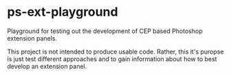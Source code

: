 # ps-ext-playground

Playground for testing out the development of CEP based Photoshop extension panels.

This project is not intended to produce usable code. Rather, this it's puropse is just test different approaches and to gain information about how to best develop an extension panel. 
